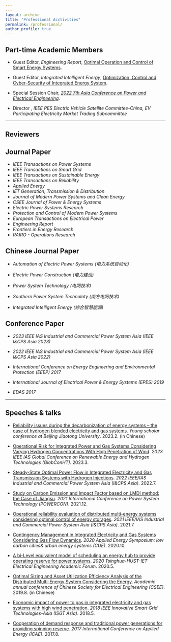 ```yaml
---
---
layout: archive
title: "Professional Acctivities"
permalink: /professional/
author_profile: true
---
```






## **Part-time Academic Members**


- Guest Editor, *Engineering Report*, [Optimal Operation and Control of Smart Energy Systems](https://onlinelibrary.wiley.com/page/journal/25778196/homepage/call-for-papers/si-2022-010872).

- Guest Editor, *Integrated Intelligent Energy*, [Optimization, Control and Cyber-Security of Integrated Energy System](http://www.hdpower.net/CN/news/news89.shtml).

- Special Session Chair, [*2022 7th Asia Conference on Power and Electrical Engineering*](https://shengwang-ee.github.io/files/Professional/2022_ICPS_sessionChair_ShengWang.pdf).

- Director , *IEEE PES Electric Vehicle Satellite Committee-China, EV Participating Electricity Market Trading Subcommittee*




------

## **Reviewers**  

## Journal Paper

- *IEEE Transactions on Power Systems*
- *IEEE Transactions on Smart Grid*
- *IEEE Transactions on Sustainable Energy*
- *IEEE Transactions on Reliability*
- *Applied Energy*
- *IET Generation, Transmission & Distribution*
- *Journal of Modern Power Systems and Clean Energy* 
- *CSEE Journal of Power & Energy Systems*
- *Electric Power Systems Research*
- *Protection and Control of Modern Power Systems*
- *European Transactions on Electrical Power*
- *Engineering Report*
- *Frontiers in Energy Research*
- *RAIRO - Operations Research*

## Chinese Journal Paper

- *Automation of Electric Power Systems (电力系统自动化)*

- *Electric Power Construction (电力建设)*

- *Power System Technology (电网技术)*

- *Southern Power System Technoloty (南方电网技术)*

- *Integrated Intelligent Energy (综合智慧能源)*


## Conference Paper

- *2023 IEEE IAS Industrial and Commercial Power System Asia (IEEE I&CPS Asia 2023)*

- *2022 IEEE IAS Industrial and Commercial Power System Asia (IEEE I&CPS Asia 2022)*

- *International Conference on Energy Engineering and Environmental Protection (EEEP) 2017*

- *International Journal of Electrical Power & Energy Systems (EPES) 2019*

- *EDAS 2017*


------


## **Speeches & talks**  


- [Reliability issues during the decarbonization of energy systems – the case of hydrogen blended electricity and gas systems](https://ShengWang-EE.github.io/files/professional/ReliabilityIssuesDuring.pdf). *Young scholar conference at Beijing Jiaotong University*. 2023.2. (in Chinese)

- [Operational Risk for Integrated Power and Gas Systems Considering Varying Hydrogen Concentrations With High Penetration of Wind](https://ShengWang-EE.github.io/files/professional/OperationalRiskfor.ppt). *2023 IEEE IAS Global Conference on Renewable Energy and Hydrogen Technologies (GlobConHT)*. 2023.3.

- [Steady-State Optimal Power Flow in Integrated Electricity and Gas Transmission Systems with Hydrogen Injections](https://ShengWang-EE.github.io/files/professional/Steady-StateOptimalPower.pdf). *2022 IEEE/IAS Industrial and Commercial Power System Asia (I&CPS Asia)*. 2022.7.

- [Study on Carbon Emission and Impact Factor based on LMDI method: the Case of Jiangsu](https://ShengWang-EE.github.io/files/professional/StudyonCarbon.pdf). *2021 International Conference on Power System Technology (POWERCON)*. 2021.12.

- [Operational reliability evaluation of distributed multi-energy systems considering optimal control of energy storages](https://ShengWang-EE.github.io/files/professional/OperationalReliabilityEvaluation.pdf). *2021 IEEE/IAS Industrial and Commercial Power System Asia (I&CPS Asia)*. 2021.7.

- [Contingency Management in Integrated Electricity and Gas Systems Considering Gas Flow Dynamics](https://ShengWang-EE.github.io/files/professional/ContingencyManagementin.pdf). *2020 Applied Energy Symposium: low carbon cities& urban energy systems (CUE)*. 2020.10.

- [A bi-Level equivalent model of scheduling an energy hub to provide operating reserve for power systems](https://ShengWang-EE.github.io/files/professional/ABi-LevelEquivalent.pdf). *2020 Tsinghua-HUST-IET Electrical Engineering Academic Forum*. 2020.5.

- [Optimal Sizing and Asset Utilization Efficiency Analysis of the Distributed Multi-Energy System Considering the Energy](https://ShengWang-EE.github.io/files/professional/OptimalSizingand.pdf). *Academic annual conference of Chinese Society for Electrical Engineering (CSEE)*. 2019.8. (in Chinese)

- [Economic impact of power to gas in integrated electricity and gas systems with high wind penetration](https://ShengWang-EE.github.io/files/professional/EconomicImpactof.pdf). *2018 IEEE Innovative Smart Grid Technologies-Asia (ISGT Asia)*. 2018.5.

- [Cooperation of demand response and traditional power generations for providing spinning reserve](https://ShengWang-EE.github.io/files/professional/CooperationofDemand.pdf). *2017 International Conference on Applied Energy (ICAE)*. 2017.8.


